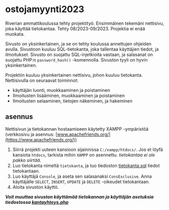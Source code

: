 # ostojamyynti2023
Riverian ammattikoulussa tehty projektityö. Ensimmäinen tekemäni nettisivu, joka käyttää tietokantaa. Tehty 08/2023-09/2023. Projektia ei enää muokata.

Sivusto on yksinkertainen, ja se on tehty koulussa annettujen ohjeiden avulla. Sivustoon kuuluu SQL-tietokanta, joka tallentaa käyttäjien tiedot, ja ilmoitukset. Sivusto on suojattu SQL-injetkioita vastaan, ja salasanat on suojattu PHP:n `password_hash()` -komennolla. Sivuston tyyli on hyvin yksinkertainen.

Projektiin kuuluu yksinkertainen nettisivu, johon kuuluu tietokanta. Nettisivulla on seuraavat toiminnot:
- käyttäjän luonti, muokkaaminen ja poistaminen
- Ilmoitusten lisääminen, muokkaaminen ja poistaminen
- Ilmoitusten selaaminen, tietojen näkeminen, ja hakeminen

## asennus
Nettisivun ja tietokannan hostaamiseen käytetty XAMPP -ympäristöä (verkkosivu ja asennus: [www.apachefriends.org/](https://www.apachefriends.org/))

1. Siirrä projekti uuteen kansioon sijainnissa `C:/xampp/htdocs/`. Jos et löyfä kansiota `htdocs`, tarkista mihin `XAMPP` on asennettu. *tietokantaa ei ole pakko siirtää.*
2. Luo tietokanta nimeltä `tietokanta`, ja tuo tiedoston <a href="tietokanta.sql">tietokanta.sql</a> tiedot tietokantaan.
3. Luo käyttäjä `Console`, ja aseta sen salasanaksi `ConsExclusive`. Anna käyttäjälle `SELECT`, `INSERT`, `UPDATE` ja `DELETE` -oikeudet tietokantaan.
4. Aloita sivuston käyttö.

***Voit muuttaa sivuston käyttämää tietokannan ja käyttäjän asetuksia tiedostossa [kantayhteys.php](kantayhteys.php)***
